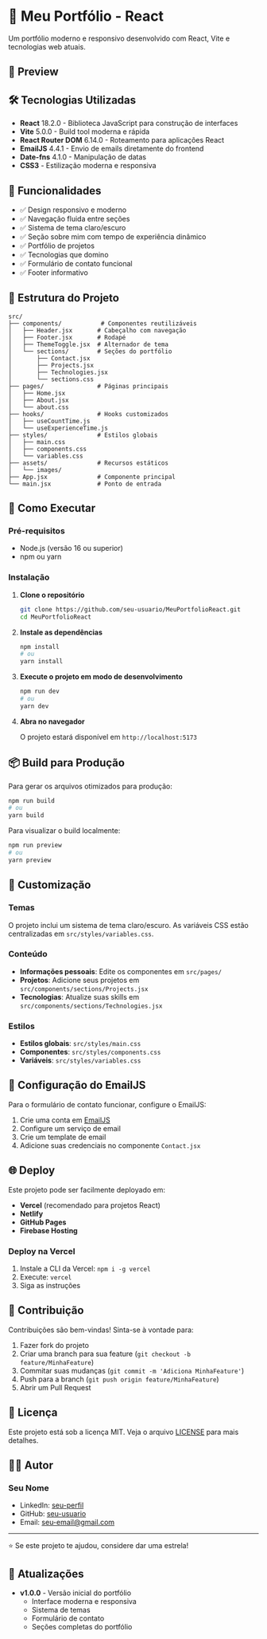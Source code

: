 # 🚀 Meu Portfólio - React

Um portfólio moderno e responsivo desenvolvido com React, Vite e tecnologias web atuais.

## 📸 Preview

<!-- Adicione aqui uma screenshot do seu portfólio quando estiver pronto -->

## 🛠️ Tecnologias Utilizadas

- **React** 18.2.0 - Biblioteca JavaScript para construção de interfaces
- **Vite** 5.0.0 - Build tool moderna e rápida
- **React Router DOM** 6.14.0 - Roteamento para aplicações React
- **EmailJS** 4.4.1 - Envio de emails diretamente do frontend
- **Date-fns** 4.1.0 - Manipulação de datas
- **CSS3** - Estilização moderna e responsiva

## 🎯 Funcionalidades

- ✅ Design responsivo e moderno
- ✅ Navegação fluida entre seções
- ✅ Sistema de tema claro/escuro
- ✅ Seção sobre mim com tempo de experiência dinâmico
- ✅ Portfólio de projetos
- ✅ Tecnologias que domino
- ✅ Formulário de contato funcional
- ✅ Footer informativo

## 📁 Estrutura do Projeto

```text
src/
├── components/           # Componentes reutilizáveis
│   ├── Header.jsx       # Cabeçalho com navegação
│   ├── Footer.jsx       # Rodapé
│   ├── ThemeToggle.jsx  # Alternador de tema
│   └── sections/        # Seções do portfólio
│       ├── Contact.jsx
│       ├── Projects.jsx
│       ├── Technologies.jsx
│       └── sections.css
├── pages/               # Páginas principais
│   ├── Home.jsx
│   ├── About.jsx
│   └── about.css
├── hooks/               # Hooks customizados
│   ├── useCountTime.js
│   └── useExperienceTime.js
├── styles/              # Estilos globais
│   ├── main.css
│   ├── components.css
│   └── variables.css
├── assets/              # Recursos estáticos
│   └── images/
├── App.jsx              # Componente principal
└── main.jsx             # Ponto de entrada
```

## 🚀 Como Executar

### Pré-requisitos

- Node.js (versão 16 ou superior)
- npm ou yarn

### Instalação

1. **Clone o repositório**

   ```bash
   git clone https://github.com/seu-usuario/MeuPortfolioReact.git
   cd MeuPortfolioReact
   ```

2. **Instale as dependências**

   ```bash
   npm install
   # ou
   yarn install
   ```

3. **Execute o projeto em modo de desenvolvimento**

   ```bash
   npm run dev
   # ou
   yarn dev
   ```

4. **Abra no navegador**

   O projeto estará disponível em `http://localhost:5173`

## 📦 Build para Produção

Para gerar os arquivos otimizados para produção:

```bash
npm run build
# ou
yarn build
```

Para visualizar o build localmente:

```bash
npm run preview
# ou
yarn preview
```

## 🎨 Customização

### Temas

O projeto inclui um sistema de tema claro/escuro. As variáveis CSS estão centralizadas em `src/styles/variables.css`.

### Conteúdo

- **Informações pessoais**: Edite os componentes em `src/pages/`
- **Projetos**: Adicione seus projetos em `src/components/sections/Projects.jsx`
- **Tecnologias**: Atualize suas skills em `src/components/sections/Technologies.jsx`

### Estilos

- **Estilos globais**: `src/styles/main.css`
- **Componentes**: `src/styles/components.css`
- **Variáveis**: `src/styles/variables.css`

## 📧 Configuração do EmailJS

Para o formulário de contato funcionar, configure o EmailJS:

1. Crie uma conta em [EmailJS](https://www.emailjs.com/)
2. Configure um serviço de email
3. Crie um template de email
4. Adicione suas credenciais no componente `Contact.jsx`

## 🌐 Deploy

Este projeto pode ser facilmente deployado em:

- **Vercel** (recomendado para projetos React)
- **Netlify**
- **GitHub Pages**
- **Firebase Hosting**

### Deploy na Vercel

1. Instale a CLI da Vercel: `npm i -g vercel`
2. Execute: `vercel`
3. Siga as instruções

## 🤝 Contribuição

Contribuições são bem-vindas! Sinta-se à vontade para:

1. Fazer fork do projeto
2. Criar uma branch para sua feature (`git checkout -b feature/MinhaFeature`)
3. Commitar suas mudanças (`git commit -m 'Adiciona MinhaFeature'`)
4. Push para a branch (`git push origin feature/MinhaFeature`)
5. Abrir um Pull Request

## 📄 Licença

Este projeto está sob a licença MIT. Veja o arquivo [LICENSE](LICENSE) para mais detalhes.

## 👨‍💻 Autor

### Seu Nome

- LinkedIn: [seu-perfil](https://linkedin.com/in/seu-perfil)
- GitHub: [seu-usuario](https://github.com/seu-usuario)
- Email: <seu-email@gmail.com>

---

⭐ Se este projeto te ajudou, considere dar uma estrela!

## 🔄 Atualizações

- **v1.0.0** - Versão inicial do portfólio
  - Interface moderna e responsiva
  - Sistema de temas
  - Formulário de contato
  - Seções completas do portfólio

